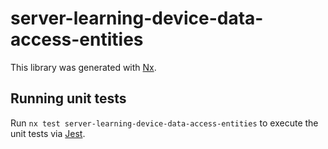# server-learning-device-data-access-entities

This library was generated with [Nx](https://nx.dev).

## Running unit tests

Run `nx test server-learning-device-data-access-entities` to execute the unit tests via [Jest](https://jestjs.io).
